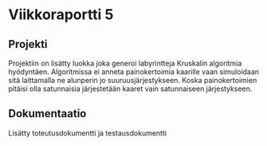 # Viikkoraportti 5

## Projekti
Projektiin on lisätty luokka joka generoi labyrintteja Kruskalin algoritmia hyödyntäen. Algoritmissa ei anneta painokertoimia kaarille vaan simuloidaan sitä laittamalla ne alunperin jo suuruusjärjestykseen. Koska painokertoimien pitäisi olla satunnaisia järjestetään kaaret vain satunnaiseen järjestykseen.

## Dokumentaatio
Lisätty toteutusdokumentti ja testausdokumentti
